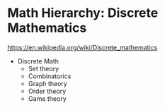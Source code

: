 # Math Hierarchy: Discrete Mathematics

https://en.wikipedia.org/wiki/Discrete_mathematics

* Discrete Math
  - Set theory
  - Combinatorics
  - Graph theory
  - Order theory
  - Game theory
